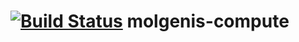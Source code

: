 [![Build Status](http://www.molgenis.org/jenkins/buildStatus/icon?job=molgenis-compute)](http://www.molgenis.org/jenkins/job/molgenis-compute/)
molgenis-compute
================
